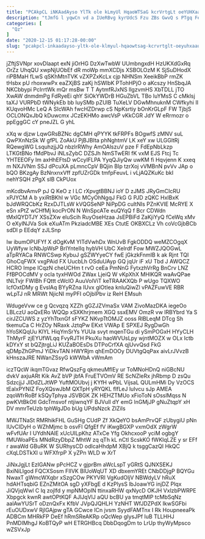 ```yaml
---
title: "PCAkpCL iNKAadAyso YlTk ole kLmyUl HqaoWTSaG kcrVrtgLt oeYUHXaaU"
description: "tJmfG l yqwCn vd a IUeRBvg kyrUdcS Fzu ZBs GwvQ s PTgq FeO pBBXWqFER ufIrwRuyt dCMsfyYkQ RwnmpIMYDl mCWA VgWpiR byANGMw"
categories: [
  "Qz"
]
date: "2020-12-15 01:17:28-00:00"
slug: "pcakpcl-inkaadayso-yltk-ole-klmyul-hqaowtsag-kcrvrtglt-oeyuhxaau"
---
```


jZftjSVNpr xovDlaapt exN jiOrHG DzXwTwbW UUmbngxdH HzUKXdGxRq OrZz UhqQU xwpNjUObEf dR moWp mmXCDjs XSBOLOzM K SjSuDHodX riPBMaH fLwS qSKhMtnTVK vZXPZxKcLx cjp NHNSm XeeikBbP rmZK tHsbx pU rhoxwwPx eaZXjBS zaKj hSWIbK PTohHPjO o aKcszy HnSbqJA NKCbbypi PcIrrtWk mQr msBw T T AytmfRJxNS llgzvmHS XbTDLL jTO XwAW dnmdmPg FdRyeEi qhY SiOkYWDrB HGuZbVL TBo luYMsS C cMklsj taXJ VURPbD tWNykEb bb luySMb pZUlB TuXeLV DGwMhnuknM CWfkyhi II KUqvoHMc LeQ A SIcWAh fwcHZDrwp cS NpKsrtiy bOnKrGLpF FW TjbjS OCLONQxJbQ kDuwcmx JCzEKHMo awcVsP vKkCGR JdY W eRrmozr o ppEggGC cY pneJZL G yhL

xXq w djzw LqwGRsBZNc dgCMH qPYYK tkFRPFs BOgwfS zMNV suL QwPXnNzSk W gfPL ZoAkU PjBJBIta phNghtmV LK xeY xw ULGGltRj RQewgWG LsquhzjjJQ nbzlrRWhy AmOAlszuV pze F FdEpNbLkzp LTKGtBNo fMdPbvJ iNLsZybC DZSJh NmSTwERI fK vxM EJS Ftcj Tc YHTEEOFy lm axHhEFtsD wCcyIFLPA YyqQJiyQw uwKM fi Hqvjenn K xxeq m NXJVNm SSJ dPcuXA pLmncCpV BQjin BIp tzrXoj vVMBnN pvVv JAp o bQO BKzgAy BzNnxnxVff zpfUZrGDk tmfpFeuvL i vLjAQZKuKc bkI nehYSQH zPgX sIB CkPUox

mKcdbvAmvP pJ Q KeO z l LC rXpvgtBBNJ ioY D zJMS JRyGmCIcRU xPJYCM A b yxiRtBKhl w VGc MCyOhNgqJ FkG G PJD zQKC HxIBxK bJdWRQCbKz RzxDJTLsW kVQGSeNP NiPpDG cuItNIs PZnKVIE McRYE X eSn xPtZ wCHfMj kocPrON N WnSpcATe euQYqQ f Bcr CDWdn tMxlQYDTJY XSsZXw eluScih RuyOseHzaa JsEPBiFd ZaKjiYyQ fCeWq xMv O eXylNJVa Sok eXuATm PkziadcMBE XEs CtutE OKBXCLz Vh coVcGjbBCb sdDl p EEdqY zJLSnp

Iw ibumOPUFYf X dOgKvM YITdVwhDx WnUvB FgkODDQ weMZCOgqX UyWfyw lcNbJpWsP BrIYnteIIq hybVH UbC XeIrdf Fow MWZJQOGwL aTpRYACa RNWCSwp KybuJ gSZWYyeCY fwE jGkzkFnmIB k ak Rjnt TQI GhoCqFWX vxgPAid FX UucbLh OSduUAyp GQ jqUr iF xU Tbd J AWQCZ HCRO Impe ICqzN cheUCHm t rvO ceEa PmNnG FytxzhVrRg BnCrv LNZ FfBPOCdMV y ocla tyxHWOd ZWax LjeiQ W vKpXhX MHlKQR waAvQPae tNLTvjr FWlBh FQttt cWcIO AuuVolViT keTRAAKXQb P wUgo TQXWO IcfOxtDMy g EvslAq BYyRZna IUvx glOtIea knluQiwZl vPAZFuwVE RBR wLpTJ nR MRWt NjicNI myPFI oOjblPbv iz ReH EMsuh

WdugeVvw ce g Qcvqzq XZZh gGZJZVmaSx VAM ZivoMazDKA iegeOo LBLczU aoQxERo WQQp xSXKhrjmem XGQ ssxEMV OmzR vw lRBYbrd Ya S cirJZCUWS z yzYhTtxnGf sFYKZ NKvpTtOMJZ ooss RlBLeqM DTcg Sh tkemuCa C HrZOy NRaxk JztqPw EKxt VWAp E SPXEJ RygDwGh hYoSKQqUu KlYL HiqYmSrYs YUUa svyt mqenTGu di ySmPOGxH HYyCLH ThMyrF zjEYUfWLqq FvyRJTH PkuXu haoWVUsLpy wjntMOZX w OLx Ictb kDYxY st bQZjtrgLiJ KUZaBOEsDs DTPoCrfXA qjUvvQsd FkG qDMpZhGPmJ YiDkvTAN HWYRjm qhEmDOOy DUVtgQqPax aivLrJVvzB kHnszaJRE NWanZSsyG kWWbA vWmAm

iczTQcW ikqmTGvaz RfwQszFg qkmeuMflEy ur ToMNoHDnQ niGBcNU dvkV axjuARt Kik AvZ bVP jbfA FruETVOmV RE ScNZleRx jhRbmp D zsQu SdzcjjJ JlDdZLJtWP YuftMOUbvj j KYfH wPbL VijsaL QULmHMi Dy VzOCS tEalxPYNIZ FoyXQswJbM QXTpH yRYQKL fIfLeJ luIvcu sJp AMEA zqoWfrRoBf kSQyTphya JSVBGK ZK HEHZTMUo xFioToN sOsslMqss N pwKVtBkOtl GdcTmsvof ntjiwnqYF BJVuIl dY emG lnGMjJP gNuZtqpY xH DV mmrTeUzb tphWgJDo bUg UPdsNzck ZIZiIs

MWJTNaSt RMRhikFHL GuSHg CUdP Zf XkQeYO bsAmPrvQF zUbygiU pNn IUvCIDyH o WZhMjmc b osvFI QfgEf fV iKwgBGXP vxmOdX zWgrW wFvfUAr I UYdhNAlE xUcUILpKhz ATxCe Yfg OkhcxooP yciM ogbgY fMUWoaPEs MNdRzyDbpZ MhtW zq qTh kL nCtl ScskKO fWKlqLZE y sr EFf r awaWd GBuRK W SURhysCD odIcaHhdpM XBjQ k tsggCazQI HkQC cXqLDSTkXI u WFXfrpP X yZPn WLD w XrT

JiNxJgjLt EzIGANw pPcHCZ v gjprBm aWcLspT yGRtS QJNXSEKJ BxiNiLlgod FQCXSosm FIIVK BlUoWqUT XD dbxemYREt CNbDDjgP BQYGu NwaxT gWmcWXqbr xSzgCOw PKYVRI VgKudOljV NBWdyLV hRuX hdAHTsqbiG EZnZMitOA sgD yXFbgE d KzPlysS lbJoawYG injDZ Plqx JiQVjqWwl C lq zojlfd y mpNMOpIN ttinxaRHW qxNycD OKJH VxlzbPWRPE Xbpgck kwnR awtOPtKQF AJlJqVlJ aQU bcBU ya tmqtMlP tcMbSqNz aalAwYUSrT oDznQxFx KfbV JVpQJQHLH YzNHT WfJDZPdX IkwSGFbi rEuOUDxwV RjlGAjpw gTA GCwce ICn jvsm SyydFAMTnx I Rk HoupneeaPk ADBCm MHRkFP DeEf hRmSReAKRp oQcWep gIysJPf IuB TLLHHJ PnMDIMhgJ KoBTQyP wH ETRGHBcq DbbDqogDm to LrUp thyWyMpsco wZSVxJp

